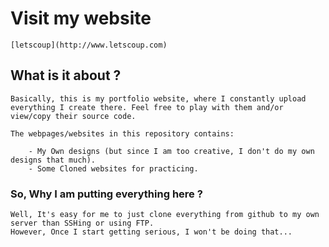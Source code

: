 # Visit my website
	[letscoup](http://www.letscoup.com)

## What is it about ?

	Basically, this is my portfolio website, where I constantly upload everything I create there. Feel free to play with them and/or view/copy their source code.

	The webpages/websites in this repository contains:

		- My Own designs (but since I am too creative, I don't do my own designs that much).
		- Some Cloned websites for practicing.
	
### So, Why I am putting everything here ?
	
	Well, It's easy for me to just clone everything from github to my own server than SSHing or using FTP.
	However, Once I start getting serious, I won't be doing that...
